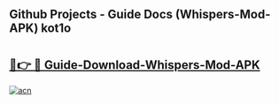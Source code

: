 ## Github Projects - Guide Docs (Whispers-Mod-APK) kot1o

# <h2><a href="https://apkcomod.com?title=Whispers-Mod-APK">🔗👉 🔴 Guide-Download-Whispers-Mod-APK </a></h2>

[![acn](https://github.com/user-attachments/assets/0f9c940e-d8b0-45ae-aac7-cd30a18b3e1c)](https://apkcomod.com?title=Whispers-Mod-APK)
